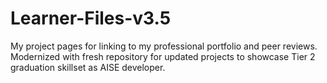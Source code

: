 # Learner-Files-v3.5
My project pages for linking to my professional portfolio and peer reviews. Modernized with fresh repository for updated projects to showcase Tier 2 graduation skillset as AISE developer.
